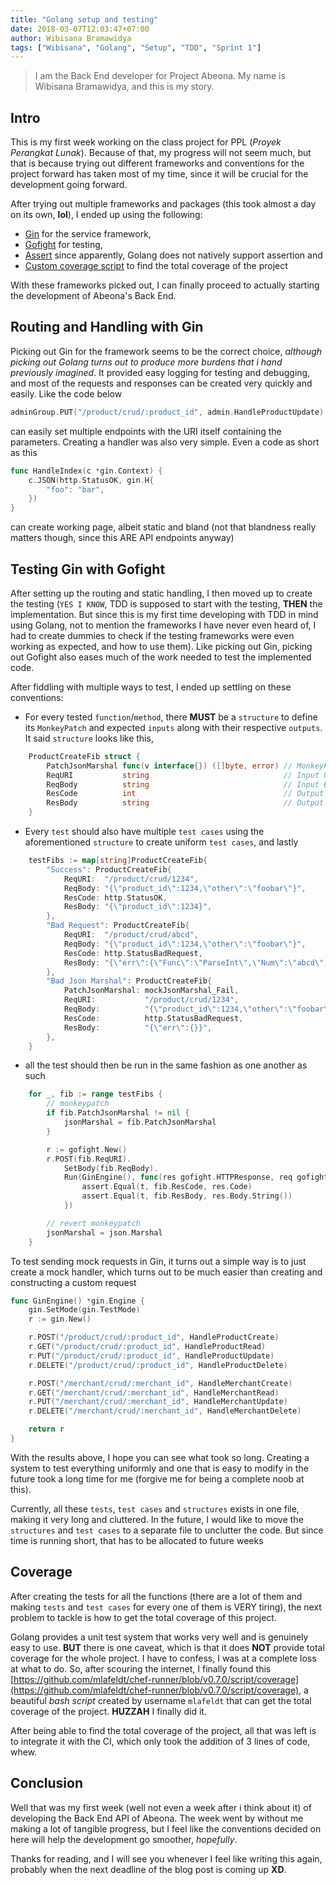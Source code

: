 ```yaml
---
title: "Golang setup and testing"
date: 2018-03-07T12:03:47+07:00
author: Wibisana Bramawidya
tags: ["Wibisana", "Golang", "Setup", "TDD", "Sprint 1"]
---
```


> I am the Back End developer for Project Abeona. My name is Wibisana Bramawidya, and this is my story.

## Intro
This is my first week working on the class project for PPL (*Proyek Perangkat Lunak*). Because of that, my progress will not seem much, but that is because trying out different frameworks and conventions for the project forward has taken most of my time, since it will be crucial for the development going forward.

After trying out multiple frameworks and packages (this took almost a day on its own, **lol**), I ended up using the following:

- [Gin](https://github.com/gin-gonic/gin) for the service framework,
- [Gofight](https://github.com/appleboy/gofight) for testing,
- [Assert](github.com/stretchr/testify/assert) since apparently, Golang does not natively support assertion and
- [Custom coverage script](https://github.com/mlafeldt/chef-runner/blob/v0.7.0/script/coverage) to find the total coverage of the project

With these frameworks picked out, I can finally proceed to actually starting the development of Abeona's Back End.

## Routing and Handling with Gin
Picking out Gin for the framework seems to be the correct choice, *although picking out Golang turns out to produce more burdens that i hand previously imagined*. It provided easy logging for testing and debugging, and most of the requests and responses can be created very quickly and easily. Like the code below

```Go
adminGroup.PUT("/product/crud/:product_id", admin.HandleProductUpdate)
```

can easily set multiple endpoints with the URI itself containing the parameters. Creating a handler was also very simple. Even a code as short as this

```Go
func HandleIndex(c *gin.Context) {
	c.JSON(http.StatusOK, gin.H{
		"foo": "bar",
	})
}
```

can create working page, albeit static and bland (not that blandness really matters though, since this ARE API endpoints anyway)

## Testing Gin with Gofight
After setting up the routing and static handling, I then moved up to create the testing (`YES I KNOW`, TDD is supposed to start with the testing, **THEN** the implementation. But since this is my first time developing with TDD in mind using Golang, not to mention the frameworks I have never even heard of, I had to create dummies to check if the testing frameworks were even working as expected, and how to use them). Like picking out Gin, picking out Gofight also eases much of the work needed to test the implemented code.

After fiddling with multiple ways to test, I ended up settling on these conventions:

- For every tested `function`/`method`, there **MUST** be a `structure` to define its `MonkeyPatch` and expected `inputs` along with their respective `outputs`. It said `structure` looks like this,

```Go
    ProductCreateFib struct {
    	PatchJsonMarshal func(v interface{}) ([]byte, error) // MonkeyPatch for json.Marshal
    	ReqURI           string                              // Input URI
    	ReqBody          string                              // Input Body (Raw)
    	ResCode          int                                 // Output StatusCode
    	ResBody          string                              // Output Body (Raw with JSON format)
    }
```

- Every `test` should also have multiple `test cases` using the aforementioned `structure` to create uniform `test cases`, and lastly

```Go
	testFibs := map[string]ProductCreateFib{
		"Success": ProductCreateFib{
			ReqURI:  "/product/crud/1234",
			ReqBody: "{\"product_id\":1234,\"other\":\"foobar\"}",
			ResCode: http.StatusOK,
			ResBody: "{\"product_id\":1234}",
		},
		"Bad Request": ProductCreateFib{
			ReqURI:  "/product/crud/abcd",
			ReqBody: "{\"product_id\":1234,\"other\":\"foobar\"}",
			ResCode: http.StatusBadRequest,
			ResBody: "{\"err\":{\"Func\":\"ParseInt\",\"Num\":\"abcd\",\"Err\":{}}}",
		},
		"Bad Json Marshal": ProductCreateFib{
			PatchJsonMarshal: mockJsonMarshal_Fail,
			ReqURI:           "/product/crud/1234",
			ReqBody:          "{\"product_id\":1234,\"other\":\"foobar\"}",
			ResCode:          http.StatusBadRequest,
			ResBody:          "{\"err\":{}}",
		},
	}
```

- all the test should then be run in the same fashion as one another as such

```Go
    for _, fib := range testFibs {
        // monkeypatch
        if fib.PatchJsonMarshal != nil {
            jsonMarshal = fib.PatchJsonMarshal
        }

        r := gofight.New()
        r.POST(fib.ReqURI).
            SetBody(fib.ReqBody).
            Run(GinEngine(), func(res gofight.HTTPResponse, req gofight.HTTPRequest) {
                assert.Equal(t, fib.ResCode, res.Code)
                assert.Equal(t, fib.ResBody, res.Body.String())
            })

        // revert monkeypatch
        jsonMarshal = json.Marshal
    }
```

To test sending mock requests in Gin, it turns out a simple way is to just create a mock handler, which turns out to be much easier than creating and constructing a custom request

``` Go
func GinEngine() *gin.Engine {
	gin.SetMode(gin.TestMode)
	r := gin.New()

	r.POST("/product/crud/:product_id", HandleProductCreate)
	r.GET("/product/crud/:product_id", HandleProductRead)
	r.PUT("/product/crud/:product_id", HandleProductUpdate)
	r.DELETE("/product/crud/:product_id", HandleProductDelete)

	r.POST("/merchant/crud/:merchant_id", HandleMerchantCreate)
	r.GET("/merchant/crud/:merchant_id", HandleMerchantRead)
	r.PUT("/merchant/crud/:merchant_id", HandleMerchantUpdate)
	r.DELETE("/merchant/crud/:merchant_id", HandleMerchantDelete)

	return r
}
```

With the results above, I hope you can see what took so long. Creating a system to test everything uniformly and one that is easy to modify in the future took a long time for me (forgive me for being a complete noob at this).

Currently, all these `tests`, `test cases` and `structures` exists in one file, making it very long and cluttered. In the future, I would like to move the `structures` and `test cases` to a separate file to unclutter the code. But since time is running short, that has to be allocated to future weeks

## Coverage
After creating the tests for all the functions (there are a lot of them and making `tests` and `test cases` for every one of them is VERY tiring), the next problem to tackle is how to get the total coverage of this project.

Golang provides a unit test system that works very well and is genuinely easy to use. **BUT** there is one caveat, which is that it does **NOT** provide total coverage for the whole project. I have to confess, I was at a complete loss at what to do. So, after scouring the internet, I finally found this [https://github.com/mlafeldt/chef-runner/blob/v0.7.0/script/coverage](https://github.com/mlafeldt/chef-runner/blob/v0.7.0/script/coverage), a beautiful *bash script* created by username `mlafeldt` that can get the total coverage of the project. **HUZZAH** I finally did it.

After being able to find the total coverage of the project, all that was left is to integrate it with the CI, which only took the addition of 3 lines of code, whew.

## Conclusion
Well that was my first week (well not even a week after i think about it) of developing the Back End API of Abeona. The week went by without me making a lot of tangible progress, but I feel like the conventions decided on here will help the development go smoother, *hopefully*.

Thanks for reading, and I will see you whenever I feel like writing this again, probably when the next deadline of the blog post is coming up **XD**.
